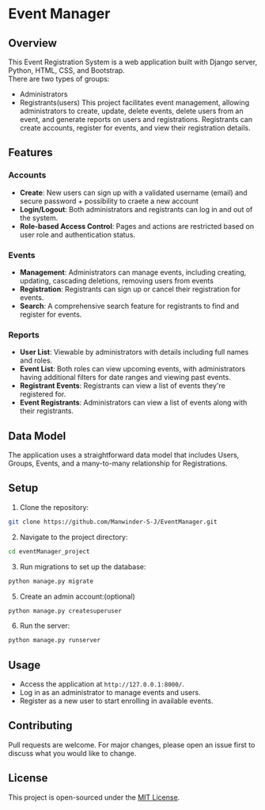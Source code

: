 # Event Manager

## Overview
This Event Registration System is a web application built with Django server, Python, HTML, CSS, and Bootstrap.
</br>There are two types of groups:</br>
- Administrators
- Registrants(users)
This project facilitates event management, allowing administrators to create, update, delete events, delete users from an event, and generate reports on users and registrations. Registrants can create accounts, register for events, and view their registration details.

## Features

### Accounts
- **Create**: New users can sign up with a validated username (email) and secure password + possibility to craete a new account
- **Login/Logout**: Both administrators and registrants can log in and out of the system.
- **Role-based Access Control**: Pages and actions are restricted based on user role and authentication status.

### Events
- **Management**: Administrators can manage events, including creating, updating, cascading deletions, removing users from events
- **Registration**: Registrants can sign up or cancel their registration for events.
- **Search**: A comprehensive search feature for registrants to find and register for events.

### Reports
- **User List**: Viewable by administrators with details including full names and roles.
- **Event List**: Both roles can view upcoming events, with administrators having additional filters for date ranges and viewing past events.
- **Registrant Events**: Registrants can view a list of events they're registered for.
- **Event Registrants**: Administrators can view a list of events along with their registrants.

## Data Model
The application uses a straightforward data model that includes Users, Groups, Events, and a many-to-many relationship for Registrations.

## Setup

1. Clone the repository:
```bash
git clone https://github.com/Manwinder-S-J/EventManager.git
```
2. Navigate to the project directory:
```bash
cd eventManager_project
```
3. Run migrations to set up the database:
```bash
python manage.py migrate
```
5. Create an admin account:(optional)
```bash
python manage.py createsuperuser
```
6. Run the server:
```bash
python manage.py runserver
```

## Usage

- Access the application at `http://127.0.0.1:8000/`.
- Log in as an administrator to manage events and users.
- Register as a new user to start enrolling in available events.

## Contributing
Pull requests are welcome. For major changes, please open an issue first to discuss what you would like to change.

## License
This project is open-sourced under the [MIT License](LICENSE).
